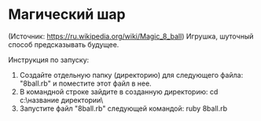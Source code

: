 # Магический шар
(Источник: https://ru.wikipedia.org/wiki/Magic_8_ball)
Игрушка, шуточный способ предсказывать будущее.

Инструкция по запуску:

1. Создайте отдельную папку (директорию) для следующего файла: "8ball.rb" и поместите этот файл в нее.
2. В командной строке зайдите в созданную директорию: cd c:\название директории\
3. Запустите файл "8ball.rb" следующей командой: ruby 8ball.rb
